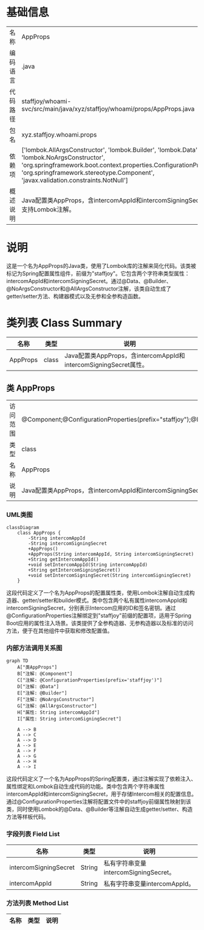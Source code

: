 # 基础信息

|      |      |
|------|------|
| 名称 | AppProps |
| 编码语言 | .java |
| 代码路径 | staffjoy/whoami-svc/src/main/java/xyz/staffjoy/whoami/props/AppProps.java |
| 包名 | xyz.staffjoy.whoami.props |
| 依赖项 | ['lombok.AllArgsConstructor', 'lombok.Builder', 'lombok.Data', 'lombok.NoArgsConstructor', 'org.springframework.boot.context.properties.ConfigurationProperties', 'org.springframework.stereotype.Component', 'javax.validation.constraints.NotNull'] |
| 概述说明 | Java配置类AppProps，含intercomAppId和intercomSigningSecret属性，支持Lombok注解。 |

# 说明

这是一个名为AppProps的Java类，使用了Lombok库的注解来简化代码。该类被标记为Spring配置属性组件，前缀为"staffjoy"。它包含两个字符串类型属性：intercomAppId和intercomSigningSecret。通过@Data、@Builder、@NoArgsConstructor和@AllArgsConstructor注解，该类自动生成了getter/setter方法、构建器模式以及无参和全参构造函数。

# 类列表 Class Summary

| 名称   | 类型  | 说明 |
|-------|------|-------------|
| AppProps | class | Java配置类AppProps，含intercomAppId和intercomSigningSecret属性。 |



## 类 AppProps

|      |      |
|------|------|
| 访问范围 | @Component;@ConfigurationProperties(prefix="staffjoy");@Data;@Builder;@NoArgsConstructor;@AllArgsConstructor;public |
| 类型 | class |
| 名称 | AppProps |
| 说明 | Java配置类AppProps，含intercomAppId和intercomSigningSecret属性。 |


### UML类图

```mermaid
classDiagram
    class AppProps {
        -String intercomAppId
        -String intercomSigningSecret
        +AppProps()
        +AppProps(String intercomAppId, String intercomSigningSecret)
        +String getIntercomAppId()
        +void setIntercomAppId(String intercomAppId)
        +String getIntercomSigningSecret()
        +void setIntercomSigningSecret(String intercomSigningSecret)
    }
```

这段代码定义了一个名为AppProps的配置属性类，使用Lombok注解自动生成构造器、getter/setter和builder模式。类中包含两个私有属性intercomAppId和intercomSigningSecret，分别表示Intercom应用的ID和签名密钥。通过@ConfigurationProperties注解绑定到"staffjoy"前缀的配置项，适用于Spring Boot应用的属性注入场景。该类提供了全参构造器、无参构造器以及标准的访问方法，便于在其他组件中获取和修改配置值。


### 内部方法调用关系图

```mermaid
graph TD
    A["类AppProps"]
    B["注解: @Component"]
    C["注解: @ConfigurationProperties(prefix='staffjoy')"]
    D["注解: @Data"]
    E["注解: @Builder"]
    F["注解: @NoArgsConstructor"]
    G["注解: @AllArgsConstructor"]
    H["属性: String intercomAppId"]
    I["属性: String intercomSigningSecret"]

    A --> B
    A --> C
    A --> D
    A --> E
    A --> F
    A --> G
    A --> H
    A --> I
```

这段代码定义了一个名为AppProps的Spring配置类，通过注解实现了依赖注入、属性绑定和Lombok自动生成代码的功能。类中包含两个字符串属性intercomAppId和intercomSigningSecret，用于存储Intercom相关的配置信息。通过@ConfigurationProperties注解将配置文件中的staffjoy前缀属性映射到该类，同时使用Lombok的@Data、@Builder等注解自动生成getter/setter、构造方法等样板代码。

### 字段列表 Field List

| 名称  | 类型  | 说明 |
|-------|-------|------|
| intercomSigningSecret | String | 私有字符串变量intercomSigningSecret。 |
| intercomAppId | String | 私有字符串变量intercomAppId。 |

### 方法列表 Method List

| 名称  | 类型  | 说明 |
|-------|-------|------|




